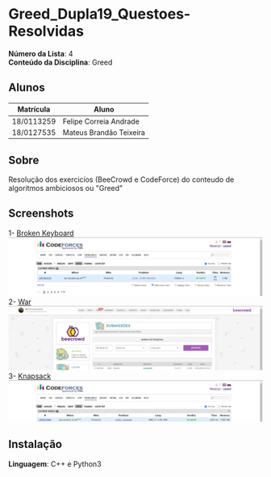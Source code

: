 # Greed_Dupla19_Questoes-Resolvidas

**Número da Lista**: 4<br>
**Conteúdo da Disciplina**: Greed<br>

## Alunos
|Matrícula | Aluno |
| -- | -- |
| 18/0113259  |  Felipe Correia Andrade |
| 18/0127535  |  Mateus Brandão Teixeira |

## Sobre 
Resolução dos exercicíos (BeeCrowd e CodeForce) do conteudo de algoritmos ambiciosos ou "Greed"

## Screenshots
1- [Broken Keyboard](https://codeforces.com/problemset/problem/1765/B)
![screenshot1](assets/screenshot1.jpeg)
2- [War](https://www.beecrowd.com.br/judge/en/problems/view/2095)
![screenshot2](assets/screenshot2.jpeg)
3- [Knapsack](https://codeforces.com/problemset/problem/1446/A)
![screenshot3](assets/screenshot3.jpeg)

## Instalação 
**Linguagem**: C++ e Python3<br>







